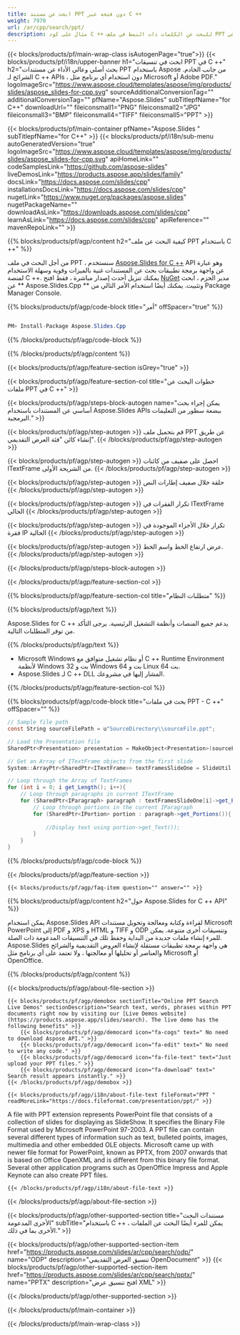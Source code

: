 ```yaml
---
title: ابحث عن مستند PPT دون فتحه عبر C ++
weight: 7970
url: /ar/cpp/search/ppt/ 
description: مثال على كود C ++ للبحث عن الكلمات ذات النمط في ملف PPT في C ++ Runtime Environment لنظام التشغيل Windows 32 بت و Windows 64 بت و Linux 64 بت.
---
```


{{< blocks/products/pf/main-wrap-class isAutogenPage="true">}}
{{< blocks/products/pf/i18n/upper-banner h1="ابحث في تنسيقات PPT في C ++" h2="بحث أصلي وعالي الأداء عن مستندات PPT باستخدام Aspose من جانب الخادم. الشرائح لـ C ++ APIs ، دون استخدام أي برنامج مثل Microsoft أو Adobe PDF." logoImageSrc="https://www.aspose.cloud/templates/aspose/img/products/slides/aspose_slides-for-cpp.svg" sourceAdditionalConversionTag="" additionalConversionTag="" pfName="Aspose.Slides" subTitlepfName="for C++" downloadUrl="" fileiconsmall1="PNG" fileiconsmall2="JPG" fileiconsmall3="BMP" fileiconsmall4="TIFF" fileiconsmall5="PPT" >}}

{{< blocks/products/pf/main-container pfName="Aspose.Slides " subTitlepfName="for C++" >}}
{{< blocks/products/pf/i18n/sub-menu autoGeneratedVersion="true" logoImageSrc="https://www.aspose.cloud/templates/aspose/img/products/slides/aspose_slides-for-cpp.svg" apiHomeLink="" codeSamplesLink="https://github.com/aspose-slides" liveDemosLink="https://products.aspose.app/slides/family" docsLink="https://docs.aspose.com/slides/cpp" installationsDocsLink="https://docs.aspose.com/slides/cpp" nugetLink="https://www.nuget.org/packages/aspose.slides" nugetPackageName="" downloadAsLink="https://downloads.aspose.com/slides/cpp" learnAsLink="https://docs.aspose.com/slides/cpp" apiReference="" mavenRepoLink="" >}}

{{% blocks/products/pf/agp/content h2="كيفية البحث عن ملف PPT باستخدام C ++" %}}

 من أجل البحث في ملف PPT ، سنستخدم
 [Aspose.Slides for C ++](https://products.aspose.com/slides/ar/cpp)
 API وهو عبارة عن واجهة برمجة تطبيقات بحث عن المستندات غنية بالميزات وقوية وسهلة الاستخدام لمنصة C ++. يمكنك تنزيل أحدث إصدار مباشرة ، فقط افتح
 [NuGet](https://www.nuget.org/packages/aspose.slides)
 مدير الحزم ، ابحث عن
 ** Aspose.Slides.Cpp **
 وتثبيت. يمكنك أيضًا استخدام الأمر التالي من Package Manager Console.

{{% blocks/products/pf/agp/code-block title="أمر" offSpacer="true" %}}

```cs

PM> Install-Package Aspose.Slides.Cpp

```

{{% /blocks/products/pf/agp/code-block %}}

{{% /blocks/products/pf/agp/content %}}

{{< blocks/products/pf/agp/feature-section isGrey="true" >}}


{{< blocks/products/pf/agp/feature-section-col title="خطوات البحث عن ملفات PPT في C ++" >}}

{{< blocks/products/pf/agp/steps-block-autogen name="يمكن إجراء بحث أساسي عن المستندات باستخدام Aspose.Slides APIs ببضعة سطور من التعليمات البرمجية." >}}

{{< blocks/products/pf/agp/step-autogen >}}
قم بتحميل ملف PPT عن طريق إنشاء كائن "فئة العرض التقديمي".
{{< /blocks/products/pf/agp/step-autogen >}}

{{< blocks/products/pf/agp/step-autogen >}}
احصل على صفيف من كائنات ITextFrame من الشريحة الأولى.
{{< /blocks/products/pf/agp/step-autogen >}}

{{< blocks/products/pf/agp/step-autogen >}}
حلقة خلال صفيف إطارات النص
{{< /blocks/products/pf/agp/step-autogen >}}

{{< blocks/products/pf/agp/step-autogen >}}
تكرار الفقرات في ITextFrame الحالي
{{< /blocks/products/pf/agp/step-autogen >}}

{{< blocks/products/pf/agp/step-autogen >}}
تكرار خلال الأجزاء الموجودة في فقرة IP الحالية
{{< /blocks/products/pf/agp/step-autogen >}}

{{< blocks/products/pf/agp/step-autogen >}}
عرض ارتفاع الخط واسم الخط.
{{< /blocks/products/pf/agp/step-autogen >}}

{{< /blocks/products/pf/agp/steps-block-autogen >}}

{{< /blocks/products/pf/agp/feature-section-col >}}

{{% blocks/products/pf/agp/feature-section-col title="متطلبات النظام" %}}

{{% blocks/products/pf/agp/text %}}

 Aspose.Slides for C ++ يدعم جميع المنصات وأنظمة التشغيل الرئيسية. يرجى التأكد من توفر المتطلبات التالية.

{{% /blocks/products/pf/agp/text %}}

- Microsoft Windows أو نظام تشغيل متوافق مع C ++ Runtime Environment لأنظمة Windows 32 بت و Windows 64 بت و Linux 64 بت.
- Aspose.Slides لـ C ++ DLL المشار إليها في مشروعك.

{{% /blocks/products/pf/agp/feature-section-col %}}

{{% blocks/products/pf/agp/code-block title="بحث في ملفات PPT - C ++" offSpacer="" %}}

```cs
// Sample file path
const String sourceFilePath = u"SourceDirectory\\sourceFile.ppt";

// Load the Presentation file
SharedPtr<Presentation> presentation = MakeObject<Presentation>(sourceFilePath);

// Get an Array of ITextFrame objects from the first slide
System::ArrayPtr<SharedPtr<ITextFrame>> textFramesSlideOne = SlideUtil::GetAllTextBoxes(presentation->get_Slides()->idx_get(0));

// Loop through the Array of TextFrames
for (int i = 0; i get_Length(); i++){
	// Loop through paragraphs in current ITextFrame
	for (SharedPtr<IParagraph> paragraph : textFramesSlideOne[i]->get_Paragraphs()){
		// Loop through portions in the current IParagraph
		for (SharedPtr<IPortion> portion : paragraph->get_Portions()){
			
			//Display text using portion->get_Text());
		}
	}
}  

```

{{% /blocks/products/pf/agp/code-block %}}

{{< /blocks/products/pf/agp/feature-section >}}

    {{< blocks/products/pf/agp/faq-item question="" answer="" >}}
 

<!-- aboutfile Starts -->

{{% blocks/products/pf/agp/content h2="حول Aspose.Slides for C ++ API" %}}

 يمكن استخدام Aspose.Slides API لقراءة وكتابة ومعالجة وتحويل مستندات Microsoft PowerPoint إلى PDF و XPS و HTML و TIFF و ODP وتنسيقات أخرى متنوعة. يمكن للمرء إنشاء ملفات جديدة من البداية وحفظ تلك في التنسيقات المدعومة ذات الصلة. Aspose.Slides هي واجهة برمجة تطبيقات مستقلة لإنشاء العروض التقديمية والشرائح والعناصر أو تحليلها أو معالجتها ، ولا تعتمد على أي برنامج مثل Microsoft أو OpenOffice.  



{{% /blocks/products/pf/agp/content %}}

{{< blocks/products/pf/agp/about-file-section >}}

    {{< blocks/products/pf/agp/demobox sectionTitle="Online PPT Search Live Demos" sectionDescription="Search text, words, phrases within PPT documents right now by visiting our [Live Demos website](https://products.aspose.app/slides/search). The live demo has the following benefits" >}}
        {{< blocks/products/pf/agp/democard icon="fa-cogs" text=" No need to download Aspose API." >}}
        {{< blocks/products/pf/agp/democard icon="fa-edit" text=" No need to write any code." >}}
        {{< blocks/products/pf/agp/democard icon="fa-file-text" text="Just upload your PPT files." >}}
        {{< blocks/products/pf/agp/democard icon="fa-download" text=" Search result appears instantly." >}}
    {{< /blocks/products/pf/agp/demobox >}}

    {{< blocks/products/pf/agp/i18n/about-file-text fileFormat="PPT " readMoreLink="https://docs.fileformat.com/presentation/ppt/" >}}
A file with PPT extension represents PowerPoint file that consists of a collection of slides for displaying as SlideShow. It specifies the Binary File Format used by Microsoft PowerPoint 97-2003. A PPT file can contain several different types of information such as text, bulleted points, images, multimedia and other embedded OLE objects. Microsoft came up with newer file format for PowerPoint, known as PPTX, from 2007 onwards that is based on Office OpenXML and is different from this binary file format. Several other application programs such as OpenOffice Impress and Apple Keynote can also create PPT files. 

    {{< /blocks/products/pf/agp/i18n/about-file-text >}}

{{< /blocks/products/pf/agp/about-file-section >}}

<!-- aboutfile Ends -->

{{< blocks/products/pf/agp/other-supported-section title="مستندات البحث الأخرى المدعومة" subTitle="باستخدام C ++ ، يمكن للمرء أيضًا البحث عن الملفات الأخرى بما في ذلك." >}}

{{< blocks/products/pf/agp/other-supported-section-item href="https://products.aspose.com/slides/ar/cpp/search/odp/" name="ODP" description="تنسيق العرض التقديمي OpenDocument" >}}
{{< blocks/products/pf/agp/other-supported-section-item href="https://products.aspose.com/slides/ar/cpp/search/pptx/" name="PPTX" description="افتح تنسيق عرض XML" >}}

{{< /blocks/products/pf/agp/other-supported-section >}}

{{< /blocks/products/pf/main-container >}}
    
{{< /blocks/products/pf/main-wrap-class >}}